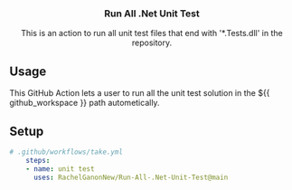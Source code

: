 <h3 align="center">Run All .Net Unit Test</h3>
<p align="center">This is an action to run all unit test files that end with '*.Tests.dll' in the repository.<p>

## Usage

This GitHub Action lets a user to run all the unit test solution in the ${{ github_workspace }} path autometically.


## Setup
  
```yaml
# .github/workflows/take.yml 
    steps:
    - name: unit test
      uses: RachelGanonNew/Run-All-.Net-Unit-Test@main
```

